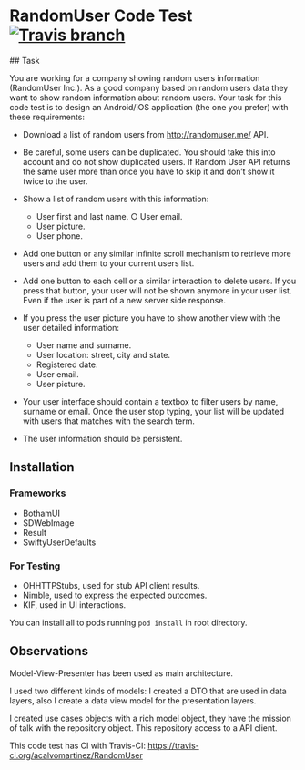# RandomUser Code Test [![Travis branch](https://img.shields.io/travis/rust-lang/rust/master.svg)]()

## Task

You are working for a company showing random users information (RandomUser Inc.). As a good company based on random users data they want to show random information about random users. Your task for this code test is to design an Android/iOS application (the one you prefer) with these requirements:

* Download a list of random users from http://randomuser.me/ API.
* Be careful, some users can be duplicated. You should take this into account and do not show duplicated users. If Random User API returns the same user more   than once you have to skip it and don’t show it twice to the user.
* Show a list of random users with this information:

  * User first and last name. ○ User email.
  * User picture.
  * User phone.


* Add one button or any similar infinite scroll mechanism to retrieve more users and add them to your current users list.
* Add one button to each cell or a similar interaction to delete users. If you press that button, your user will   not be shown anymore in your user list. Even if the user is part of a new server side response.
* If you press the user picture you have to show another view with the user detailed information:

  * User name and surname.
  * User location: street, city and state.
  * Registered date.
  * User email.
  * User picture.


* Your user interface should contain a textbox to filter users by name, surname or email. Once the user stop typing, your list will be updated with users that matches with the search term.
* The user information should be persistent.

## Installation

### Frameworks
* BothamUI
* SDWebImage
* Result
* SwiftyUserDefaults

### For Testing
* OHHTTPStubs, used for stub API client results.
* Nimble, used to express the expected outcomes.
* KIF, used in UI interactions.

You can install all to pods running `pod install` in root directory.

## Observations

Model-View-Presenter has been used as main architecture.

I used two different kinds of models: I created a DTO that are used in data layers, also I create a data view model for the presentation layers.

I created use cases objects with a rich model object, they have the mission of talk with the repository object. This repository access to a API client.

This code test has CI with Travis-CI: https://travis-ci.org/acalvomartinez/RandomUser
